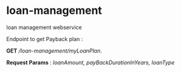 # loan-management
loan management webservice

Endpoint to get Payback plan : 

**GET** _/loan-management/myLoanPlan_.


**Request Params** : _loanAmount, payBackDurationInYears, loanType_
